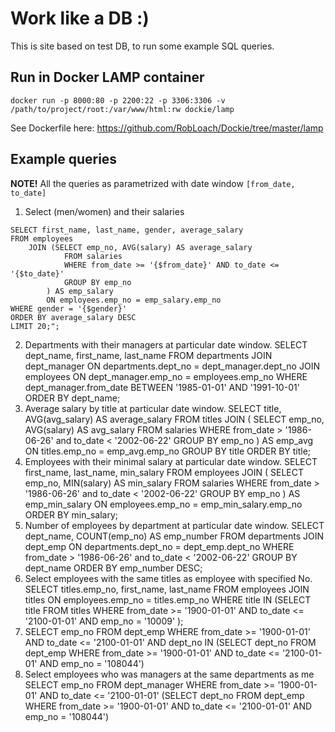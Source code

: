 # Work like a DB :)
This is site based on test DB, to run some example SQL queries.

## Run in Docker LAMP container
```
docker run -p 8000:80 -p 2200:22 -p 3306:3306 -v /path/to/project/root:/var/www/html:rw dockie/lamp
```

See Dockerfile here: https://github.com/RobLoach/Dockie/tree/master/lamp

## Example queries

**NOTE!** All the queries as parametrized with date window `[from_date, to_date]`

1. Select (men/women) and their salaries
```
SELECT first_name, last_name, gender, average_salary
FROM employees
	JOIN (SELECT emp_no, AVG(salary) AS average_salary
			FROM salaries
			WHERE from_date >= '{$from_date}' AND to_date <= '{$to_date}'
			GROUP BY emp_no
		) AS emp_salary
		ON employees.emp_no = emp_salary.emp_no
WHERE gender = '{$gender}'
ORDER BY average_salary DESC
LIMIT 20;";
```
2. Departments with their managers at particular date window.
	SELECT dept_name, first_name, last_name
	FROM departments
		JOIN dept_manager
			ON departments.dept_no = dept_manager.dept_no
		JOIN employees
			ON dept_manager.emp_no = employees.emp_no
	WHERE dept_manager.from_date BETWEEN '1985-01-01' AND '1991-10-01'
	ORDER BY dept_name;
3. Average salary by title at particular date window.
	SELECT title, AVG(avg_salary) AS average_salary
	FROM titles
		JOIN (
				SELECT emp_no, AVG(salary) AS avg_salary
				FROM salaries
				WHERE from_date > '1986-06-26' and to_date < '2002-06-22'
				GROUP BY emp_no
			) AS emp_avg
			ON titles.emp_no = emp_avg.emp_no
	GROUP BY title
	ORDER BY title;
4. Employees with their minimal salary at particular date window.
	SELECT first_name, last_name, min_salary
	FROM employees
		JOIN (
				SELECT emp_no, MIN(salary) AS min_salary
				FROM salaries
				WHERE from_date > '1986-06-26' and to_date < '2002-06-22'
				GROUP BY emp_no
			) AS emp_min_salary
			ON employees.emp_no = emp_min_salary.emp_no
	ORDER BY min_salary;
5. Number of employees by department at particular date window.
	SELECT dept_name, COUNT(emp_no) AS emp_number
	FROM departments
		JOIN dept_emp
			ON departments.dept_no = dept_emp.dept_no
	WHERE from_date > '1986-06-26' and to_date < '2002-06-22'
	GROUP BY dept_name
	ORDER BY emp_number DESC;
7. Select employees with the same titles as employee with specified No.
	SELECT titles.emp_no, first_name, last_name
	FROM employees
		JOIN titles
			ON employees.emp_no = titles.emp_no
	WHERE title 
		IN (SELECT title
			FROM titles
			WHERE from_date >= '1900-01-01' AND to_date <= '2100-01-01' 
				AND emp_no = '10009'
		);
8.
	SELECT emp_no
	FROM dept_emp
	WHERE from_date >= '1900-01-01' AND to_date <= '2100-01-01'
		AND dept_no IN
		(SELECT dept_no
		FROM dept_emp
		WHERE from_date >= '1900-01-01' AND to_date <= '2100-01-01'
			AND emp_no = '108044')
9. Select employees who was managers at the same departments as me
	SELECT emp_no
	FROM dept_manager
	WHERE from_date >= '1900-01-01' AND to_date <= '2100-01-01'
		(SELECT dept_no
		FROM dept_emp
		WHERE from_date >= '1900-01-01' AND to_date <= '2100-01-01'
			AND emp_no = '108044')
